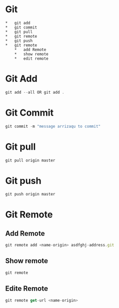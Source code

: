 #	Git 
	* 	git add
	* 	git commit
	* 	git pull 
	* 	git remote
	* 	git push
	* 	git remote
		* 	add Remote
		* 	show remote
		*	edit remote 	
# Git Add 
```js
git add --all OR git add .
```

# Git Commit 
```js
git commit -m "message arrizaqu to commit"
```

# Git pull
```js
git pull origin master
```

# Git push 
```js
git push origin master
```

# Git Remote
## Add Remote
```js
git remote add <name-origin> asdfghj-address.git
```

## Show remote 	
```js
git remote
```

## Edite Remote 
```js
git remote get-url <name-origin>
```